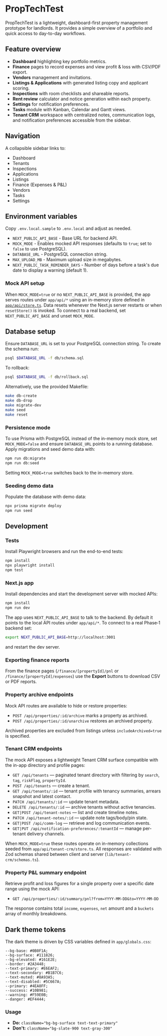 # PropTechTest

PropTechTest is a lightweight, dashboard-first property management prototype for landlords. It provides a simple overview of a portfolio and quick access to day-to-day workflows.

## Feature overview

- **Dashboard** highlighting key portfolio metrics.
- **Finance** pages to record expenses and view profit & loss with CSV/PDF export.
- **Vendors** management and invitations.
- **Listings & Applications** with generated listing copy and applicant scoring.
- **Inspections** with room checklists and shareable reports.
- **Rent review** calculator and notice generation within each property.
- **Settings** for notification preferences.
- **Tasks** module with Kanban, Calendar and Gantt views.
- **Tenant CRM** workspace with centralized notes, communication logs, and notification preferences accessible from the sidebar.

## Navigation

A collapsible sidebar links to:

- Dashboard
- Tenants
- Inspections
- Applications
- Listings
- Finance (Expenses & P&L)
- Vendors
- Tasks
- Settings

## Environment variables

Copy `.env.local.sample` to `.env.local` and adjust as needed.

* `NEXT_PUBLIC_API_BASE` - Base URL for backend API.
* `MOCK_MODE` - Enables mocked API responses (defaults to `true`; set to `false` to use PostgreSQL).
* `DATABASE_URL` - PostgreSQL connection string.
* `MAX_UPLOAD_MB` - Maximum upload size in megabytes.
* `NEXT_PUBLIC_TASK_REMINDER_DAYS` - Number of days before a task's due date to display a warning (default 1).

### Mock API setup

When `MOCK_MODE=true` or no `NEXT_PUBLIC_API_BASE` is provided, the app serves routes under `app/api/*` using an in-memory store defined in [`app/api/store.ts`](app/api/store.ts). Data resets whenever the Next.js server restarts or when `resetStore()` is invoked. To connect to a real backend, set `NEXT_PUBLIC_API_BASE` and unset `MOCK_MODE`.

## Database setup

Ensure `DATABASE_URL` is set to your PostgreSQL connection string. To create the schema run:

```bash
psql $DATABASE_URL -f db/schema.sql
```

To rollback:

```bash
psql $DATABASE_URL -f db/rollback.sql
```

Alternatively, use the provided Makefile:

```bash
make db-create
make db-drop
make migrate-dev
make seed
make reset
```

### Persistence mode

To use Prisma with PostgreSQL instead of the in-memory mock store, set `MOCK_MODE=false` and ensure `DATABASE_URL` points to a running database. Apply migrations and seed demo data with:

```bash
npm run db:migrate
npm run db:seed
```

Setting `MOCK_MODE=true` switches back to the in-memory store.

### Seeding demo data

Populate the database with demo data:

```bash
npx prisma migrate deploy
npm run seed
```

## Development

### Tests

Install Playwright browsers and run the end-to-end tests:

```bash
npm install
npx playwright install
npm test
```

### Next.js app

Install dependencies and start the development server with mocked APIs:

```bash
npm install
npm run dev
```

The app uses `NEXT_PUBLIC_API_BASE` to talk to the backend. By default it points to the local API routes under `app/api/*`. To connect to a real Phase‑1 backend set:

```bash
export NEXT_PUBLIC_API_BASE=http://localhost:3001
```

and restart the dev server.

### Exporting finance reports

From the finance pages (`/finance/[propertyId]/pnl` or `/finance/[propertyId]/expenses`) use the **Export** buttons to download CSV or PDF reports.

### Property archive endpoints

Mock API routes are available to hide or restore properties:

- `POST /api/properties/:id/archive` marks a property as archived.
- `POST /api/properties/:id/unarchive` restores an archived property.

Archived properties are excluded from listings unless `includeArchived=true` is specified.

### Tenant CRM endpoints

The mock API exposes a lightweight Tenant CRM surface compatible with the in-app directory and profile pages:

- `GET /api/tenants` — paginated tenant directory with filtering by `search`, `tag`, `riskFlag`, `propertyId`.
- `POST /api/tenants` — create a tenant.
- `GET /api/tenants/:id` — tenant profile with tenancy summaries, arrears snapshot and latest contact.
- `PATCH /api/tenants/:id` — update tenant metadata.
- `DELETE /api/tenants/:id` — archive tenants without active tenancies.
- `GET|POST /api/tenant-notes` — list and create timeline notes.
- `PATCH /api/tenant-notes/:id` — update note tags/body/pin state.
- `GET|POST /api/comm-log` — retrieve and log communication events.
- `GET|PUT /api/notification-preferences/:tenantId` — manage per-tenant delivery channels.

When `MOCK_MODE=true` these routes operate on in-memory collections seeded from `app/api/tenant-crm/store.ts`. All responses are validated with Zod schemas shared between client and server (`lib/tenant-crm/schemas.ts`).

### Property P&L summary endpoint

Retrieve profit and loss figures for a single property over a specific date range using the mock API:

- `GET /api/properties/:id/summary/pnl?from=YYYY-MM-DD&to=YYYY-MM-DD`

The response contains total `income`, `expenses`, `net` amount and a `buckets` array of monthly breakdowns.


## Dark theme tokens

The dark theme is driven by CSS variables defined in `app/globals.css`:

```
--bg-base: #0B0F1A;
--bg-surface: #111826;
--bg-elevated: #161E2E;
--border: #2A3448;
--text-primary: #E6EAF2;
--text-secondary: #B1B7C6;
--text-muted: #8A93A5;
--text-disabled: #5C667A;
--primary: #4EA8FF;
--success: #10B981;
--warning: #F59E0B;
--danger: #EF4444;
```

### Usage

- **Do:** `className="bg-bg-surface text-text-primary"`
- **Don't:** `className="bg-slate-900 text-gray-300"`
